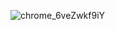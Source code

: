 ![chrome_6veZwkf9iY](https://user-images.githubusercontent.com/60803643/180609807-0e40de3d-432a-4b32-90c8-33dd94bd8793.png)
